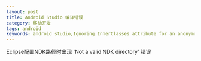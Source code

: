 ```yaml
---
layout: post
title: Android Studio 编译错误
category: 移动开发
tags: android
keywords: android studio,Ignoring InnerClasses attribute for an anonymous inner class,Not a PNG file
---
```


Eclipse配置NDK路径时出现 'Not a valid NDK directory' 错误